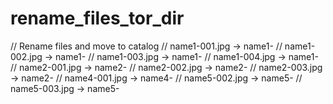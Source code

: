 # rename_files_tor_dir
// Rename files and move to catalog // name1-001.jpg -> name1- // name1-002.jpg -> name1- // name1-003.jpg -> name1- // name1-004.jpg -> name1- // name2-001.jpg -> name2- // name2-002.jpg -> name2- // name2-003.jpg -> name2- // name4-001.jpg -> name4- // name5-002.jpg -> name5- // name5-003.jpg -> name5-
